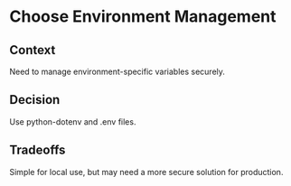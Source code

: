 # Choose Environment Management

## Context
Need to manage environment-specific variables securely.

## Decision
Use python-dotenv and .env files.

## Tradeoffs
Simple for local use, but may need a more secure solution for production.
